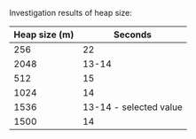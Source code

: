 Investigation results of heap size:

Heap size (m) | Seconds
------------- | -------------
256           | 22
2048          | 13-14
512           | 15
1024          | 14
1536          | 13-14         - selected value
1500          | 14

